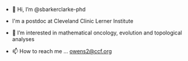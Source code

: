 - 👋 Hi, I’m @sbarkerclarke-phd 
- I'm a postdoc at Cleveland Clinic Lerner Institute
- 🌱 I’m interested in mathematical oncology, evolution and topological analyses

- 📫 How to reach me ... owens2@ccf.org

<!---
sbarkerclarke-phd/sbarkerclarke-phd is a ✨ special ✨ repository because its `README.md` (this file) appears on your GitHub profile.
You can click the Preview link to take a look at your changes.
--->
